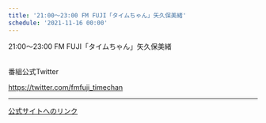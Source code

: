 ```yaml
---
title: '21:00～23:00 FM FUJI「タイムちゃん」矢久保美緒'
schedule: '2021-11-16 00:00'
---
```


<div id="detailBody"> <p>  21:00～23:00 FM FUJI「タイムちゃん」矢久保美緒 </p> <p>  <br/>  番組公式Twitter </p> <p>  <a href="https://twitter.com/fmfuji_timechan" target="_blank">   https://twitter.com/fmfuji_timechan  </a> </p></div>

---
[公式サイトへのリンク]('http://www.nogizaka46.com/schedule/2021/11/063407.php?member=mio-yakubo&category=&monthly=202111')